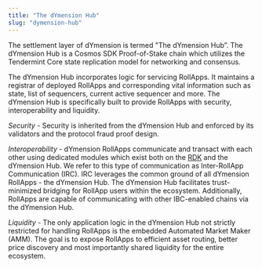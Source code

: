 ```yaml
---
title: "The dYmension Hub"
slug: "dymension-hub"
---
```


The settlement layer of dYmension is termed "The dYmension Hub”. The dYmension Hub is a Cosmos SDK Proof-of-Stake chain which utilizes the Tendermint Core state replication model for networking and consensus.<br/>

The dYmension Hub incorporates logic for servicing RollApps. It maintains a registrar of deployed RollApps and corresponding vital information such as state, list of sequencers, current active sequencer and more. The dYmension Hub is specifically built to provide RollApps with security, interoperability and liquidity. <br/>

*Security* - Security is inherited from the dYmension Hub and enforced by its validators and the protocol fraud proof design.<br/>

*Interoperability* - dYmension RollApps communicate and transact with each other using dedicated modules which exist both on the [RDK](../reference/glossary.md#r) and the dYmension Hub. We refer to this type of communication as Inter-RollApp Communication (IRC). IRC leverages the common ground of all dYmension RollApps - the dYmension Hub. The dYmension Hub facilitates trust-minimized bridging for RollApp users within the ecosystem. Additionally, RollApps are capable of communicating with other IBC-enabled chains via the dYmension Hub.<br/> 

*Liquidity* - The only application logic in the dYmension Hub not strictly restricted for handling RollApps is the embedded Automated Market Maker (AMM). The goal is to expose RollApps to efficient asset routing, better price discovery and most importantly shared liquidity for the entire ecosystem.
